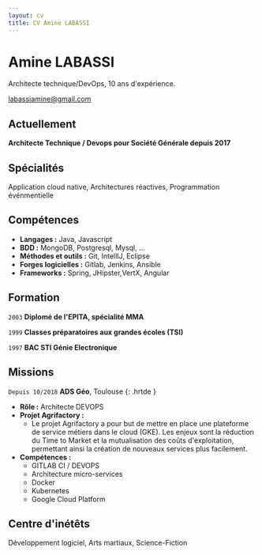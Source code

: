 ```yaml
---
layout: cv
title: CV Amine LABASSI
---
```

# Amine LABASSI
Architecte technique/DevOps, 10 ans d'expérience.

<div id="webaddress">
  <a href="mailto:labassiamine@gmail.com">labassiamine@gmail.com</a>
</div>

## Actuellement

__Architecte Technique / Devops pour Société Générale depuis 2017__

## Spécialités

Application cloud native, Architectures réactives, Programmation événmentielle 

## Compétences

* __Langages :__ Java, Javascript
* __BDD :__ MongoDB, Postgresql, Mysql, ...
* __Méthodes et outils :__ Git, IntellIJ, Eclipse
* __Forges logicielles :__ Gitlab, Jenkins, Ansible
* __Frameworks :__ Spring, JHipster,VertX, Angular

## Formation

`2003`
__Diplomé de l'EPITA, spécialité MMA__

`1999`
__Classes préparatoires aux grandes écoles (TSI)__

`1997`
__BAC STI Génie Electronique__

## Missions

`Depuis 10/2018`
__ADS Géo__, Toulouse
{: .hrtde }
- __Rôle :__ Architecte DEVOPS
- __Projet Agrifactory :__
  - Le projet Agrifactory a pour but de mettre en place une plateforme de service métiers dans le cloud (GKE). Les enjeux sont la réduction du Time to Market et la mutualisation des coûts d'exploitation, permettant ainsi la création de nouveaux services plus facilement.
- __Compétences :__ 
  - GITLAB CI / DEVOPS
  - Architecture micro-services
  - Docker
  - Kubernetes
  - Google Cloud Platform
## Centre d'inétêts

Développement logiciel, Arts martiaux, Science-Fiction

<!-- ### Footer

Dernière mise à jour : 25/03/2019

-->
